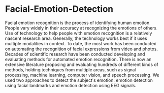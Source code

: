 # Facial-Emotion-Detection
Facial emotion recognition is the process of identifying human emotion. People vary widely in their accuracy at recognizing the emotions of others. Use of technology to help people with emotion recognition is a relatively nascent research area. Generally, the technology works best if it uses multiple modalities in context. To date, the most work has been conducted on automating the recognition of facial expressions from video and photos.
Decades of scientific research have been conducted developing and evaluating methods for automated emotion recognition. There is now an extensive literature proposing and evaluating hundreds of different kinds of methods, holding techniques from multiple areas, such as signal processing, machine learning, computer vision, and speech processing.
We used two approaches to detect the subject's emotion: emotion detection using facial landmarks and emotion detection using EEG signals.
